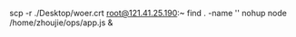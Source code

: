  scp -r ./Desktop/woer.crt root@121.41.25.190:~
 find . -name ''
nohup node /home/zhoujie/ops/app.js &
